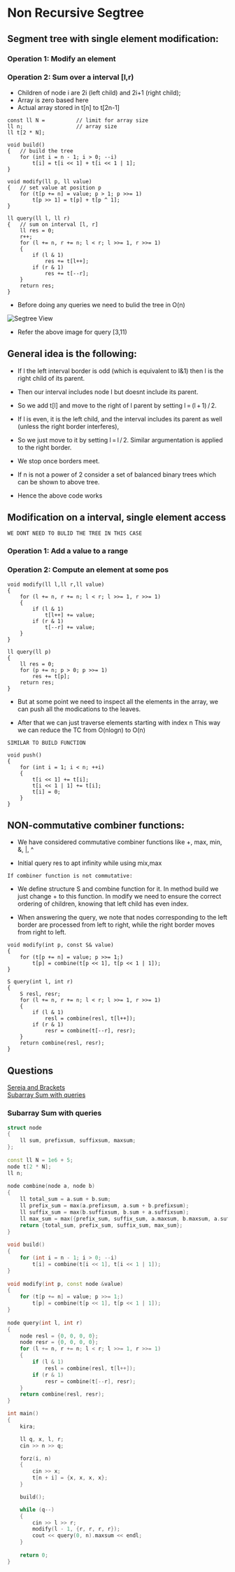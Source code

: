 # Non Recursive Segtree 

## Segment tree with single element modification:

### Operation 1: Modify an element
### Operation 2: Sum over a interval [l,r)  

- Children of node i are 2i (left child) and 2i+1 (right child);  
- Array is zero based here   
- Actual array stored in t[n] to t[2n-1]

```
const ll N =          // limit for array size
ll n;                 // array size
ll t[2 * N];
 
void build()
{   // build the tree
    for (int i = n - 1; i > 0; --i)
        t[i] = t[i << 1] + t[i << 1 | 1];
}
 
void modify(ll p, ll value)
{   // set value at position p
    for (t[p += n] = value; p > 1; p >>= 1)
        t[p >> 1] = t[p] + t[p ^ 1];
}
 
ll query(ll l, ll r)
{   // sum on interval [l, r]
    ll res = 0;
    r++;
    for (l += n, r += n; l < r; l >>= 1, r >>= 1)
    {
        if (l & 1)
            res += t[l++];
        if (r & 1)
            res += t[--r];
    }
    return res;
}

```

- Before doing any queries we need to bulid the tree in O(n)


![Segtree View](https://i.imgur.com/GGBmcEP.png)

- Refer the above image for query [3,11)

## General idea is the following:

- If l the left interval border is odd (which is equivalent to l&1) 
then l is the right child of its parent. 
- Then our interval includes node l but doesnt include its parent.  

- So we add t[l] and move to the right of l parent by setting l = (l + 1) / 2.
- If l is even, it is the left child, and the interval includes its parent as well 
(unless the right border interferes),

- So we just move to it by setting l = l / 2. 
Similar argumentation is applied to the right border. 
- We stop once borders meet.

- If n is not a power of 2 consider a set of balanced binary trees which can be shown to above tree.
  
- Hence the above code works

## Modification on a interval, single element access

`WE DONT NEED TO BULID THE TREE IN THIS CASE`

### Operation 1: Add a value to a range 
### Operation 2: Compute an element at some pos

```
void modify(ll l,ll r,ll value) 
{
    for (l += n, r += n; l < r; l >>= 1, r >>= 1)
    {
        if (l & 1)
            t[l++] += value;
        if (r & 1)
            t[--r] += value;
    }
}

ll query(ll p) 
{
    ll res = 0;
    for (p += n; p > 0; p >>= 1)
        res += t[p];
    return res;
}
```

- But at some point we need to inspect all the elements in the array,
we can push all the modications to the leaves.

- After that we can just traverse elements starting with index n 
This way we can reduce the TC from O(nlogn) to O(n)

`SIMILAR TO BUILD FUNCTION`   
```
void push() 
{
    for (int i = 1; i < n; ++i)
    {
        t[i << 1] += t[i];
        t[i << 1 | 1] += t[i];
        t[i] = 0;
    }
}
```

## NON-commutative combiner functions:

- We have considered commutative combiner functions like 
+, max, min, &, |, ^ 

- Initial query res to apt infinity while using mix,max

`If combiner function is not commutative:`

- We define structure S and combine function for it. 
In method build we just change + to this function. 
In modify we need to ensure the correct ordering of children, 
knowing that left child has even index. 

- When answering the query, we note that nodes corresponding 
to the left border are processed from left to right, 
while the right border moves from right to left.

```
void modify(int p, const S& value) 
{
    for (t[p += n] = value; p >>= 1;)
        t[p] = combine(t[p << 1], t[p << 1 | 1]);
}

S query(int l, int r) 
{
    S resl, resr;
    for (l += n, r += n; l < r; l >>= 1, r >>= 1)
    {
        if (l & 1)
            resl = combine(resl, t[l++]);
        if (r & 1)
            resr = combine(t[--r], resr);
    }
    return combine(resl, resr);
}
```

## Questions 

[Sereja and Brackets](https://codeforces.com/contest/380/submission/66448115)  
[Subarray Sum with queries](https://www.codechef.com/viewsolution/30682984)

### Subarray Sum with queries

```C++
struct node
{
	ll sum, prefixsum, suffixsum, maxsum;
};
 
const ll N = 1e6 + 5;
node t[2 * N];
ll n;
 
node combine(node a, node b)
{
	ll total_sum = a.sum + b.sum;
	ll prefix_sum = max(a.prefixsum, a.sum + b.prefixsum);
	ll suffix_sum = max(b.suffixsum, b.sum + a.suffixsum);
	ll max_sum = max({prefix_sum, suffix_sum, a.maxsum, b.maxsum, a.suffixsum + b.prefixsum});
	return {total_sum, prefix_sum, suffix_sum, max_sum};
}
 
void build()
{
	for (int i = n - 1; i > 0; --i)
		t[i] = combine(t[i << 1], t[i << 1 | 1]);
}
 
void modify(int p, const node &value)
{
	for (t[p += n] = value; p >>= 1;)
		t[p] = combine(t[p << 1], t[p << 1 | 1]);
}
 
node query(int l, int r)
{
	node resl = {0, 0, 0, 0};
	node resr = {0, 0, 0, 0};
	for (l += n, r += n; l < r; l >>= 1, r >>= 1)
	{
		if (l & 1)
			resl = combine(resl, t[l++]);
		if (r & 1)
			resr = combine(t[--r], resr);
	}
	return combine(resl, resr);
}

int main()
{
	kira;

	ll q, x, l, r;
    cin >> n >> q;

    forz(i, n)
    {
        cin >> x;
        t[n + i] = {x, x, x, x};
    }

    build();

    while (q--)
    {
        cin >> l >> r;
        modify(l - 1, {r, r, r, r});
        cout << query(0, n).maxsum << endl;
    }
	
	return 0;
}
```